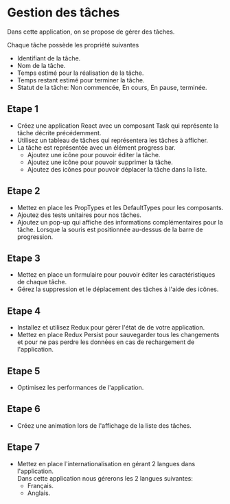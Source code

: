 # Gestion des tâches
Dans cette application, on se propose de gérer des tâches.

Chaque tâche possède les propriété suivantes
- Identifiant de la tâche.
- Nom de la tâche.
- Temps estimé pour la réalisation de la tâche.
- Temps restant estimé pour terminer la tâche.
- Statut de la tâche: Non commencée, En cours, En pause, terminée.

## Etape 1
- Créez une application React avec un composant Task qui représente la tâche décrite précédemment.
- Utilisez un tableau de tâches qui représentera les tâches à afficher.
- La tâche est représentée avec un élément progress bar.
  - Ajoutez une icône pour pouvoir éditer la tâche.
  - Ajoutez une icône pour pouvoir supprimer la tâche.
  - Ajoutez des icônes pour pouvoir déplacer la tâche dans la liste.

## Etape 2
- Mettez en place les PropTypes et les DefaultTypes pour les composants.
- Ajoutez des tests unitaires pour nos tâches.
- Ajoutez un pop-up qui affiche des informations complémentaires pour la tâche. Lorsque la souris est positionnée au-dessus de la barre de progression.

## Etape 3
- Mettez en place un formulaire pour pouvoir éditer les caractéristiques de chaque tâche.
- Gérez la suppression et le déplacement des tâches à l'aide des icônes.

## Etape 4
- Installez et utilisez Redux pour gérer l'état de de votre application.
- Mettez en place Redux Persist pour sauvegarder tous les changements et pour ne pas perdre les données en cas de rechargement de l'application.

## Etape 5
- Optimisez les performances de l'application.

## Etape 6
- Créez une animation lors de l'affichage de la liste des tâches.

## Etape 7
- Mettez en place l'internationalisation en gérant 2 langues dans l'application.  
Dans cette application nous gérerons les 2 langues suivantes:
  - Français.
  - Anglais.
